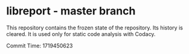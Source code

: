 # libreport - master branch

This repository contains the frozen state of the repository.
Its history is cleared. It is used only for static code
analysis with Codacy.

Commit Time: 1719450623